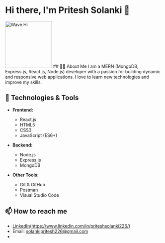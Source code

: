 # Hi there, I'm Pritesh Solanki 👋
<img src="https://media.tenor.com/CU-PX1m0egYAAAAC/wave-hi.gif" width="150" height="150" alt="Wave Hi">
## 👨‍💻 About Me
I am a MERN (MongoDB, Express.js, React.js, Node.js) developer with a passion for building dynamic and responsive web applications. I love to learn new technologies and improve my skills.

## 🚀 Technologies & Tools
- **Frontend:**
  - React.js
  - HTML5
  - CSS3
  - JavaScript (ES6+)
  
- **Backend:**
  - Node.js
  - Express.js
  - MongoDB

- **Other Tools:**
  - Git & GitHub
  - Postman
  - Visual Studio Code



## 📫 How to reach me
- [LinkedIn](https://www.linkedin.com/in/priteshsolanki226/)(https://www.linkedin.com/in/priteshsolanki226/)
- Email: solankipritesh226@gmail.com
- 

